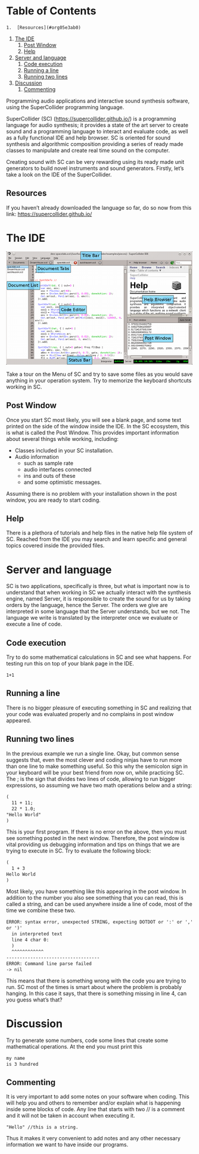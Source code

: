 
# Table of Contents

    1.  [Resources](#org05e3ab0)
1.  [The IDE](#org52a1dea)
    1.  [Post Window](#org1088311)
    2.  [Help](#org04452a7)
2.  [Server and language](#org42fa58b)
    1.  [Code execution](#org3fad718)
    2.  [Running a line](#org9aed6f5)
    3.  [Running two lines](#org1874419)
3.  [Discussion](#org0120f66)
    1.  [Commenting](#orgfd78ad5)

Programming audio applications and interactive sound synthesis software,
using the SuperCollider programming language.

SuperCollider (SC) (<https://supercollider.github.io/>) is a programming
language for audio synthesis; it provides a state of the art server to
create sound and a programming language to interact and evaluate code,
as well as a fully functional IDE and help browser. SC is oriented for
sound synthesis and algorithmic composition providing a series of ready
made classes to manipulate and create real time sound on the computer.

Creating sound with SC can be very rewarding using its ready made unit
generators to build novel instruments and sound generators. Firstly,
let&rsquo;s take a look on the IDE of the SuperCollider.


<a id="org05e3ab0"></a>

## Resources

If you haven&rsquo;t already downloaded the language so far, do so now from
this link: <https://supercollider.github.io/>


<a id="org52a1dea"></a>

# The IDE

![img](../img/sc_ide_overview_scaled.png)

Take a tour on the Menu of SC and try to save some files as you would
save anything in your operation system. Try to memorize the keyboard
shortcuts working in SC.


<a id="org1088311"></a>

## Post Window

Once you start SC most likely, you will see a blank page, and some text
printed on the side of the window inside the IDE. In the SC ecosystem,
this is what is called the Post Window. This provides important
information about several things while working, including:

-   Classes included in your SC installation.
-   Audio information
    -   such as sample rate
    -   audio interfaces connected
    -   ins and outs of these
    -   and some optimistic messages.

Assuming there is no problem with your installation shown in the post
window, you are ready to start coding.


<a id="org04452a7"></a>

## Help

There is a plethora of tutorials and help files in the native help file
system of SC. Reached from the IDE you may search and learn specific and
general topics covered inside the provided files.


<a id="org42fa58b"></a>

# Server and language

SC is two applications, specifically is three, but what is important now
is to understand that when working in SC we actually interact with the
synthesis engine, named Server, it is responsible to create the sound
for us by taking orders by the language, hence the Server. The orders we
give are interpreted in some language that the Server understands, but
we not. The language we write is translated by the interpreter once we
evaluate or execute a line of code.


<a id="org3fad718"></a>

## Code execution

Try to do some mathematical calculations in SC and see what happens. For
testing run this on top of your blank page in the IDE.

    1+1


<a id="org9aed6f5"></a>

## Running a line

There is no bigger pleasure of executing something in SC and realizing
that your code was evaluated properly and no complains in post window
appeared.


<a id="org1874419"></a>

## Running two lines

In the previous example we run a single line. Okay, but common sense
suggests that, even the most clever and coding ninjas have to run more
than one line to make something useful. So this why the semicolon sign
in your keyboard will be your best friend from now on, while practicing
SC. The ; is the sign that divides two lines of code, allowing to run
bigger expressions, so assuming we have two math operations below and a
string:

    (
      11 + 11;
      22 * 1.0;
    "Hello World"
    )

This is your first program. If there is no error on the above, then you
must see something posted in the next window. Therefore, the post
window is vital providing us debugging information and tips on things
that we are trying to execute in SC. Try to evaluate the following
block:

    (
      1 + 3
    Hello World
    )

Most likely, you have something like this appearing in the post window.
In addition to the number you also see something that you can read, this
is called a string, and can be used anywhere inside a line of code, most
of the time we combine these two.

    ERROR: syntax error, unexpected STRING, expecting DOTDOT or ':' or ',' or ')'
      in interpreted text
      line 4 char 0:
      )
      ^^^^^^^^^^^^
    -----------------------------------
    ERROR: Command line parse failed
    -> nil

This means that there is something wrong with the code you are trying to
run. SC most of the times is smart about where the problem is probably
hanging. In this case it says, that there is something missing in line
4, can you guess what&rsquo;s that?


<a id="org0120f66"></a>

# Discussion

Try to generate some numbers, code some lines that create some
mathematical operations. At the end you must print this

    my name
    is 3 hundred


<a id="orgfd78ad5"></a>

## Commenting

It is very important to add some notes on your software when coding.
This will help you and others to remember and/or explain what is
happening inside some blocks of code. Any line that starts with two //
is a comment and it will not be taken in account when executing it.

    
    "Hello" //this is a string.

Thus it makes it very convenient to add notes and any other necessary
information we want to have inside our programs.

